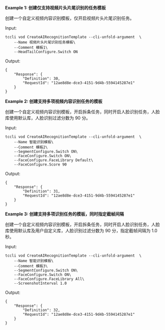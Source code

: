 **Example 1: 创建仅支持视频片头片尾识别的任务模板**

创建一个自定义视频内容识别模板，仅开启视频片头片尾识别任务。

Input: 

```
tccli vod CreateAIRecognitionTemplate --cli-unfold-argument  \
    --Name 视频片头片尾识别任务模板\
    --Comment 模板1\
    --HeadTailConfigure.Switch ON
```

Output: 
```
{
    "Response": {
        "Definition": 30,
        "RequestId": "12ae8d8e-dce3-4151-9d4b-5594145287e1"
    }
}
```

**Example 2: 创建支持多项视频内容识别任务的模板**

创建一个自定义视频内容识别模板，开启拆条任务，同时开启人脸识别任务，人脸库使用默认库，人脸识别过滤分数为 90 分。

Input: 

```
tccli vod CreateAIRecognitionTemplate --cli-unfold-argument  \
    --Name 智能识别模板\
    --Comment 模板2\
    --SegmentConfigure.Switch ON\
    --FaceConfigure.Switch ON\
    --FaceConfigure.FaceLibrary Default\
    --FaceConfigure.Score 90
```

Output: 
```
{
    "Response": {
        "Definition": 31,
        "RequestId": "12ae8d8e-dce3-4151-9d4b-5594145287e1"
    }
}
```

**Example 3: 创建支持多项识别任务的模板，同时指定截帧间隔**

创建一个自定义视频内容识别模板，开启拆条任务，同时开启人脸识别任务，人脸库使用默认库及用户自定义库，人脸识别过滤分数为 90 分，指定截帧间隔为 1.0  秒。

Input: 

```
tccli vod CreateAIRecognitionTemplate --cli-unfold-argument  \
    --Name 智能识别模板\
    --Comment 模板3\
    --SegmentConfigure.Switch ON\
    --FaceConfigure.Switch ON\
    --FaceConfigure.FaceLibrary All\
    --ScreenshotInterval 1.0
```

Output: 
```
{
    "Response": {
        "Definition": 32,
        "RequestId": "12ae8d8e-dce3-4151-9d4b-5594145287e1"
    }
}
```

